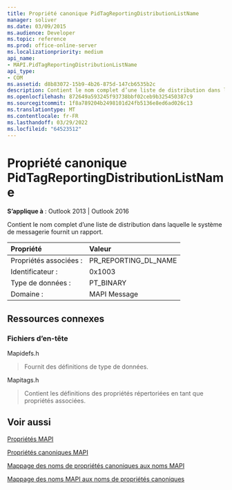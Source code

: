 ```yaml
---
title: Propriété canonique PidTagReportingDistributionListName
manager: soliver
ms.date: 03/09/2015
ms.audience: Developer
ms.topic: reference
ms.prod: office-online-server
ms.localizationpriority: medium
api_name:
- MAPI.PidTagReportingDistributionListName
api_type:
- COM
ms.assetid: d8b83072-15b9-4b26-875d-147cb6535b2c
description: Contient le nom complet d’une liste de distribution dans laquelle le système de messagerie fournit un rapport pour Outlook 2013 ou Outlook 2016.
ms.openlocfilehash: 872649a593245f93738bbf02ceb9b325450387c9
ms.sourcegitcommit: 1f8a789204b2498101d24fb5136e8ed6ad026c13
ms.translationtype: MT
ms.contentlocale: fr-FR
ms.lasthandoff: 03/29/2022
ms.locfileid: "64523512"
---
```

# <a name="pidtagreportingdistributionlistname-canonical-property"></a>Propriété canonique PidTagReportingDistributionListName

  
  
**S’applique à** : Outlook 2013 | Outlook 2016 
  
Contient le nom complet d’une liste de distribution dans laquelle le système de messagerie fournit un rapport.
  
|Propriété |Valeur |
|:-----|:-----|
|Propriétés associées :  <br/> |PR_REPORTING_DL_NAME  <br/> |
|Identificateur :  <br/> |0x1003  <br/> |
|Type de données :  <br/> |PT_BINARY  <br/> |
|Domaine :  <br/> |MAPI Message  <br/> |
   
## <a name="related-resources"></a>Ressources connexes

### <a name="header-files"></a>Fichiers d’en-tête

Mapidefs.h
  
> Fournit des définitions de type de données.
    
Mapitags.h
  
> Contient les définitions des propriétés répertoriées en tant que propriétés associées.
    
## <a name="see-also"></a>Voir aussi



[Propriétés MAPI](mapi-properties.md)
  
[Propriétés canoniques MAPI](mapi-canonical-properties.md)
  
[Mappage des noms de propriétés canoniques aux noms MAPI](mapping-canonical-property-names-to-mapi-names.md)
  
[Mappage des noms MAPI aux noms de propriétés canoniques](mapping-mapi-names-to-canonical-property-names.md)

